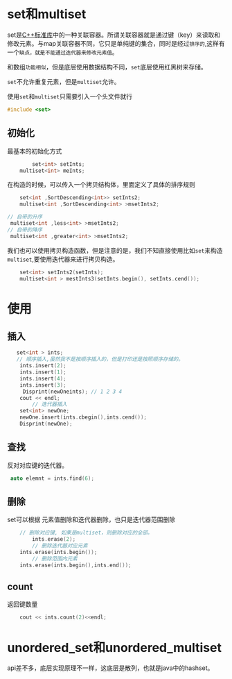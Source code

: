 # set和multiset

set是[C++标准库](https://baike.baidu.com/item/C%2B%2B标准库/8795193)中的一种关联容器。所谓关联容器就是通过键（key）来读取和修改元素。与map关联容器不同，它只是单纯键的集合，同时是经过`排序的`,这样有一个`缺点，就是不能通过迭代器来修改元素值`。

和数组`功能相似`，但是底层使用数据结构不同，`set`底层使用红黑树来存储。

`set`不允许重复元素，但是`multiset`允许。

使用`set`和`multiset`只需要引入一个头文件就行

```c++
#include <set>			
```

## 初始化

最基本的初始化方式

```c++
		set<int> setInts;
    multiset<int> meInts;
```

在构造的时候，可以传入一个拷贝结构体，里面定义了具体的排序规则

```c++
    set<int ,SortDescending<int>> setInts2;
    multiset<int ,SortDescending<int> >msetInts2;

// 自带的升序
 multiset<int ,less<int> >msetInts2;
// 自带的降序
 multiset<int ,greater<int> >msetInts2;
```

我们也可以使用拷贝构造函数，但是注意的是，我们不知直接使用比如`set`来构造`multiset`,要使用迭代器来进行拷贝构造。

```c++
    set<int> setInts2(setInts);
    multiset<int > mestInts3(setInts.begin(), setInts.cend());
```

# 使用

## 插入

```c++
   set<int > ints;
   // 顺序插入,虽然我不是按顺序插入的，但是打印还是按照顺序存储的。
    ints.insert(2);
    ints.insert(1);
    ints.insert(4);
    ints.insert(3); 
     Disprint(newOneints); // 1 2 3 4
    cout << endl;
		// 迭代器插入
    set<int> newOne;
    newOne.insert(ints.cbegin(),ints.cend());
    Disprint(newOne);
```

## 查找

反对对应键的迭代器。

```c++
 auto elemnt = ints.find(6);
```

## 删除

set可以根据 元素值删除和迭代器删除，也只是迭代器范围删除

```c++
   	// 删除对应键, 如果是multiset，则删除对应的全部。
		ints.erase(2);
		// 删除迭代器对应元素
    ints.erase(ints.begin());
		// 删除范围内元素
    ints.erase(ints.begin(),ints.end());
```

## count

返回键数量

```c++
    cout << ints.count(2)<<endl;
```

# unordered_set和unordered_multiset

api差不多，底层实现原理不一样，这底层是散列，也就是java中的hashset。
